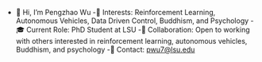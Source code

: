 - 👋 Hi, I’m Pengzhao Wu
-👀 Interests: Reinforcement Learning, Autonomous Vehicles, Data Driven Control, Buddhism, and Psychology
-🎓 Current Role: PhD Student at LSU
-🤝 Collaboration: Open to working with others interested in reinforcement learning, autonomous vehicles, Buddhism, and psychology
-📧 Contact: pwu7@lsu.edu

<!---
PengzhaoWu/PengzhaoWu is a ✨ special ✨ repository because its `README.md` (this file) appears on your GitHub profile.
You can click the Preview link to take a look at your changes.
--->
